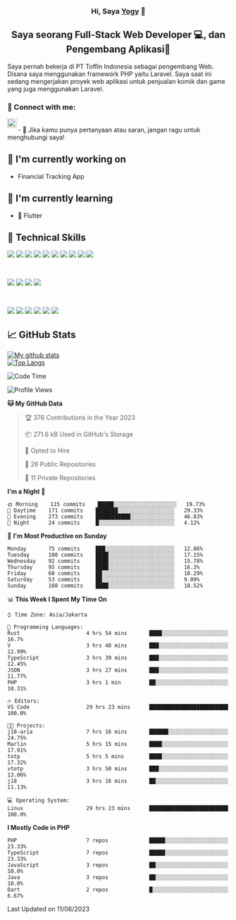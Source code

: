 <h3 align="center">
Hi, Saya <a href="#" target="_blank" rel="noreferrer">Yogy</a> 👋
</h3>

<h2 align="center">
Saya seorang Full-Stack Web Developer 💻, dan Pengembang Aplikasi📱
</h2>

Saya pernah bekerja di PT Toffin Indonesia sebagai pengembang Web. Disana saya menggunakan framework PHP yaitu Laravel. Saya saat ini sedang mengerjakan proyek web aplikasi untuk penjualan komik dan game yang juga menggunakan Laravel.

### 🤝 Connect with me:

<a href="https://www.linkedin.com/in/yogyphang/"><img align="left" src="https://raw.githubusercontent.com/yushi1007/yushi1007/main/images/linkedin.svg" alt="Nothing628 | LinkedIn" width="21px"/></a>
<!-- <a href="https://instagram.com/yushi.95"><img align="left" src="https://raw.githubusercontent.com/yushi1007/yushi1007/main/images/instagram.svg" alt="Nothing628 | Instagram" width="21px"/></a> -->
</br>
- 💬 Jika kamu punya pertanyaan atau saran, jangan ragu untuk menghubungi saya!

## 🔭 I'm currently working on

- Financial Tracking App

## 🌱 I'm currently learning

- 📱 Flutter

## 💼 Technical Skills

![](https://img.shields.io/badge/Code-Vue-informational?style=flat&logo=vue.js&color=4FC08D)
![](https://img.shields.io/badge/Code-React-informational?style=flat&logo=react&color=61DAFB)
![](https://img.shields.io/badge/Code-Redux-informational?style=flat&logo=Redux&color=764ABC)
![](https://img.shields.io/badge/Code-JavaScript-informational?style=flat&logo=JavaScript&color=F7DF1E)
![](https://img.shields.io/badge/Code-Typescript-informational?style=flat&logo=TypeScript&color=3178C6)
![](https://img.shields.io/badge/Code-HTML5-informational?style=flat&logo=HTML5&color=E34F26)
![](https://img.shields.io/badge/Code-PostgreSQL-informational?style=flat&logo=PostgreSQL&color=336791)
![](https://img.shields.io/badge/Code-SQLite-informational?style=flat&logo=SQLite&color=003B57)
![](https://img.shields.io/badge/Code-PHP-informational?style=flat&logo=php&color=777BB4)
![](https://img.shields.io/badge/Code-CSharp-informational?style=flat&logo=C%20Sharp&color=239120)

</br>

![](https://img.shields.io/badge/Style-Bootstrap-informational?style=flat&logo=Bootstrap&color=7952B3)
![](https://img.shields.io/badge/Style-CSS3-informational?style=flat&logo=CSS3&color=1572B6)
![](https://img.shields.io/badge/Style-styled--components-informational?style=flat&logo=styled-components&color=DB7093)
![](https://img.shields.io/badge/Style-Material--UI-informational?style=flat&logo=Material-UI&color=0081CB)


</br>

![](https://img.shields.io/badge/Tools-Figma-informational?style=flat&logo=Figma&color=F24E1E)
![](https://img.shields.io/badge/Tools-NPM-informational?style=flat&logo=NPM&color=CB3837)
![](https://img.shields.io/badge/Tools-Yarn-informational?style=flat&logo=Yarn&color=2C8EBB)
![](https://img.shields.io/badge/Tools-Postman-informational?style=flat&logo=Postman&color=FF6C37)
![](https://img.shields.io/badge/Tools-Git-informational?style=flat&logo=Git&color=F05032)
![](https://img.shields.io/badge/Tools-GitHub-informational?style=flat&logo=GitHub&color=181717)

## 📈 GitHub Stats 

[![My github stats](https://github-readme-stats.vercel.app/api?username=nothing628)](https://github.com/nothing628)
</br>
[![Top Langs](https://github-readme-stats.vercel.app/api/top-langs/?username=nothing628)](https://github.com/nothing628)
</br>

<!--START_SECTION:waka-->
![Code Time](http://img.shields.io/badge/Code%20Time-962%20hrs%2046%20mins-blue)

![Profile Views](http://img.shields.io/badge/Profile%20Views-0-blue)

**🐱 My GitHub Data** 

> 🏆 376 Contributions in the Year 2023
 > 
> 📦 271.6 kB Used in GitHub's Storage 
 > 
> 💼 Opted to Hire
 > 
> 📜 26 Public Repositories 
 > 
> 🔑 11 Private Repositories  
 > 
**I'm a Night 🦉** 

```text
🌞 Morning    115 commits    █████░░░░░░░░░░░░░░░░░░░░   19.73% 
🌆 Daytime    171 commits    ███████░░░░░░░░░░░░░░░░░░   29.33% 
🌃 Evening    273 commits    ███████████░░░░░░░░░░░░░░   46.83% 
🌙 Night      24 commits     █░░░░░░░░░░░░░░░░░░░░░░░░   4.12%

```
📅 **I'm Most Productive on Sunday** 

```text
Monday       75 commits     ███░░░░░░░░░░░░░░░░░░░░░░   12.86% 
Tuesday      100 commits    ████░░░░░░░░░░░░░░░░░░░░░   17.15% 
Wednesday    92 commits     ████░░░░░░░░░░░░░░░░░░░░░   15.78% 
Thursday     95 commits     ████░░░░░░░░░░░░░░░░░░░░░   16.3% 
Friday       60 commits     ██░░░░░░░░░░░░░░░░░░░░░░░   10.29% 
Saturday     53 commits     ██░░░░░░░░░░░░░░░░░░░░░░░   9.09% 
Sunday       108 commits    ████░░░░░░░░░░░░░░░░░░░░░   18.52%

```


📊 **This Week I Spent My Time On** 

```text
⌚︎ Time Zone: Asia/Jakarta

💬 Programming Languages: 
Rust                     4 hrs 54 mins       ████░░░░░░░░░░░░░░░░░░░░░   16.7% 
V                        3 hrs 48 mins       ███░░░░░░░░░░░░░░░░░░░░░░   12.99% 
TypeScript               3 hrs 39 mins       ███░░░░░░░░░░░░░░░░░░░░░░   12.45% 
JSON                     3 hrs 27 mins       ███░░░░░░░░░░░░░░░░░░░░░░   11.77% 
PHP                      3 hrs 1 min         ██░░░░░░░░░░░░░░░░░░░░░░░   10.31%

🔥 Editors: 
VS Code                  29 hrs 23 mins      █████████████████████████   100.0%

🐱‍💻 Projects: 
j18-aria                 7 hrs 16 mins       ██████░░░░░░░░░░░░░░░░░░░   24.75% 
Marlin                   5 hrs 15 mins       ████░░░░░░░░░░░░░░░░░░░░░   17.91% 
totp                     5 hrs 5 mins        ████░░░░░░░░░░░░░░░░░░░░░   17.32% 
vtotp                    3 hrs 50 mins       ███░░░░░░░░░░░░░░░░░░░░░░   13.06% 
j18                      3 hrs 16 mins       ██░░░░░░░░░░░░░░░░░░░░░░░   11.13%

💻 Operating System: 
Linux                    29 hrs 23 mins      █████████████████████████   100.0%

```

**I Mostly Code in PHP** 

```text
PHP                      7 repos             █████░░░░░░░░░░░░░░░░░░░░   23.33% 
TypeScript               7 repos             █████░░░░░░░░░░░░░░░░░░░░   23.33% 
JavaScript               3 repos             ██░░░░░░░░░░░░░░░░░░░░░░░   10.0% 
Java                     3 repos             ██░░░░░░░░░░░░░░░░░░░░░░░   10.0% 
Dart                     2 repos             █░░░░░░░░░░░░░░░░░░░░░░░░   6.67%

```



 Last Updated on 11/06/2023
<!--END_SECTION:waka-->

<!--
Saya 
I love the entire process of developing creative websites. I love the challenge of finding caches and spending time to meet new people. Learning how people hide things and where people are likely to look.

**nothing628/nothing628** is a ✨ _special_ ✨ repository because its `README.md` (this file) appears on your GitHub profile.

Here are some ideas to get you started:

- 🔭 I’m currently working on ...
- 🌱 I’m currently learning ...
- 👯 I’m looking to collaborate on ...
- 🤔 I’m looking for help with ...
- 💬 Ask me about ...
- 📫 How to reach me: ...
- 😄 Pronouns: ...
- ⚡ Fun fact: ...
-->
